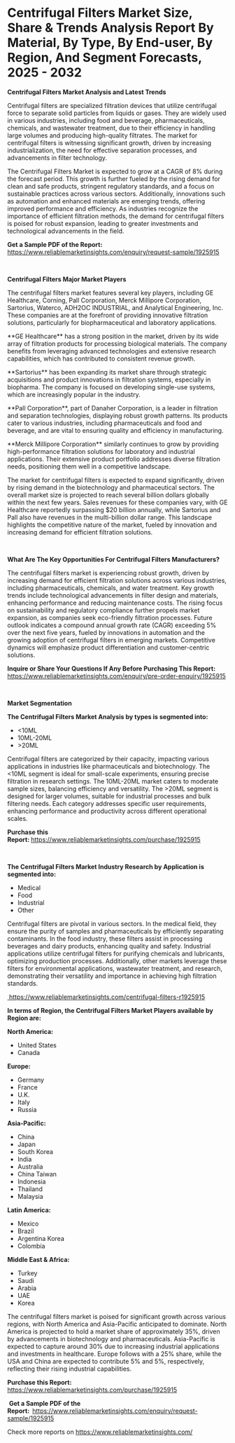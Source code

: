 <p><h1>Centrifugal Filters Market Size, Share & Trends Analysis Report By Material, By Type, By End-user, By Region, And Segment Forecasts, 2025 - 2032</h1></p><p><strong>Centrifugal Filters Market Analysis and Latest Trends</strong></p>
<p><p>Centrifugal filters are specialized filtration devices that utilize centrifugal force to separate solid particles from liquids or gases. They are widely used in various industries, including food and beverage, pharmaceuticals, chemicals, and wastewater treatment, due to their efficiency in handling large volumes and producing high-quality filtrates. The market for centrifugal filters is witnessing significant growth, driven by increasing industrialization, the need for effective separation processes, and advancements in filter technology.</p><p>The Centrifugal Filters Market is expected to grow at a CAGR of 8% during the forecast period. This growth is further fueled by the rising demand for clean and safe products, stringent regulatory standards, and a focus on sustainable practices across various sectors. Additionally, innovations such as automation and enhanced materials are emerging trends, offering improved performance and efficiency. As industries recognize the importance of efficient filtration methods, the demand for centrifugal filters is poised for robust expansion, leading to greater investments and technological advancements in the field.</p></p>
<p><strong>Get a Sample PDF of the Report:&nbsp;</strong> <a href="https://www.reliablemarketinsights.com/enquiry/request-sample/1925915?utm_campaign=2593&utm_medium=2&utm_source=Github&utm_content=ia&utm_term=28032025&utm_id=centrifugal-filters">https://www.reliablemarketinsights.com/enquiry/request-sample/1925915</a></p>
<p>&nbsp;</p>
<p><strong>Centrifugal Filters Major Market Players</strong></p>
<p><p>The centrifugal filters market features several key players, including GE Healthcare, Corning, Pall Corporation, Merck Millipore Corporation, Sartorius, Waterco, ADH2OC INDUSTRIAL, and Analytical Engineering, Inc. These companies are at the forefront of providing innovative filtration solutions, particularly for biopharmaceutical and laboratory applications.</p><p>**GE Healthcare** has a strong position in the market, driven by its wide array of filtration products for processing biological materials. The company benefits from leveraging advanced technologies and extensive research capabilities, which has contributed to consistent revenue growth. </p><p>**Sartorius** has been expanding its market share through strategic acquisitions and product innovations in filtration systems, especially in biopharma. The company is focused on developing single-use systems, which are increasingly popular in the industry. </p><p>**Pall Corporation**, part of Danaher Corporation, is a leader in filtration and separation technologies, displaying robust growth patterns. Its products cater to various industries, including pharmaceuticals and food and beverage, and are vital to ensuring quality and efficiency in manufacturing.</p><p>**Merck Millipore Corporation** similarly continues to grow by providing high-performance filtration solutions for laboratory and industrial applications. Their extensive product portfolio addresses diverse filtration needs, positioning them well in a competitive landscape.</p><p>The market for centrifugal filters is expected to expand significantly, driven by rising demand in the biotechnology and pharmaceutical sectors. The overall market size is projected to reach several billion dollars globally within the next few years. Sales revenues for these companies vary, with GE Healthcare reportedly surpassing $20 billion annually, while Sartorius and Pall also have revenues in the multi-billion dollar range. This landscape highlights the competitive nature of the market, fueled by innovation and increasing demand for efficient filtration solutions.</p></p>
<p>&nbsp;</p>
<p><strong>What Are The Key Opportunities For Centrifugal Filters Manufacturers?</strong></p>
<p><p>The centrifugal filters market is experiencing robust growth, driven by increasing demand for efficient filtration solutions across various industries, including pharmaceuticals, chemicals, and water treatment. Key growth trends include technological advancements in filter design and materials, enhancing performance and reducing maintenance costs. The rising focus on sustainability and regulatory compliance further propels market expansion, as companies seek eco-friendly filtration processes. Future outlook indicates a compound annual growth rate (CAGR) exceeding 5% over the next five years, fueled by innovations in automation and the growing adoption of centrifugal filters in emerging markets. Competitive dynamics will emphasize product differentiation and customer-centric solutions.</p></p>
<p><strong>Inquire or Share Your Questions If Any Before Purchasing This Report:</strong> <a href="https://www.reliablemarketinsights.com/enquiry/pre-order-enquiry/1925915?utm_campaign=2593&utm_medium=2&utm_source=Github&utm_content=ia&utm_term=28032025&utm_id=centrifugal-filters">https://www.reliablemarketinsights.com/enquiry/pre-order-enquiry/1925915</a></p>
<p>&nbsp;</p>
<p><strong>Market Segmentation</strong></p>
<p><strong>The Centrifugal Filters Market Analysis by types is segmented into:</strong></p>
<p><ul><li><10ML</li><li>10ML-20ML</li><li>>20ML</li></ul></p>
<p><p>Centrifugal filters are categorized by their capacity, impacting various applications in industries like pharmaceuticals and biotechnology. The <10ML segment is ideal for small-scale experiments, ensuring precise filtration in research settings. The 10ML-20ML market caters to moderate sample sizes, balancing efficiency and versatility. The >20ML segment is designed for larger volumes, suitable for industrial processes and bulk filtering needs. Each category addresses specific user requirements, enhancing performance and productivity across different operational scales.</p></p>
<p><strong>Purchase this Report:&nbsp;</strong><a href="https://www.reliablemarketinsights.com/purchase/1925915?utm_campaign=2593&utm_medium=2&utm_source=Github&utm_content=ia&utm_term=28032025&utm_id=centrifugal-filters">https://www.reliablemarketinsights.com/purchase/1925915</a></p>
<p>&nbsp;</p>
<p><strong>The Centrifugal Filters Market Industry Research by Application is segmented into:</strong></p>
<p><ul><li>Medical</li><li>Food</li><li>Industrial</li><li>Other</li></ul></p>
<p><p>Centrifugal filters are pivotal in various sectors. In the medical field, they ensure the purity of samples and pharmaceuticals by efficiently separating contaminants. In the food industry, these filters assist in processing beverages and dairy products, enhancing quality and safety. Industrial applications utilize centrifugal filters for purifying chemicals and lubricants, optimizing production processes. Additionally, other markets leverage these filters for environmental applications, wastewater treatment, and research, demonstrating their versatility and importance in achieving high filtration standards.</p></p>
<p><a href="https://www.reliablemarketinsights.com/centrifugal-filters-r1925915?utm_campaign=2593&utm_medium=2&utm_source=Github&utm_content=ia&utm_term=28032025&utm_id=centrifugal-filters">&nbsp;https://www.reliablemarketinsights.com/centrifugal-filters-r1925915</a></p>
<p><strong>In terms of Region, the Centrifugal Filters Market Players available by Region are:</strong></p>
<p>
    <p> <strong> North America: </strong>
        <ul>
            <li>United States</li>
            <li>Canada</li>
        </ul>
        </p> 
    <p> <strong> Europe: </strong>
        <ul>
            <li>Germany</li>
            <li>France</li>
            <li>U.K.</li>
            <li>Italy</li>
            <li>Russia</li>
        </ul>
        </p> 
    <p> <strong> Asia-Pacific: </strong>
        <ul>
            <li>China</li>
            <li>Japan</li>
            <li>South Korea</li>
            <li>India</li>
            <li>Australia</li>
            <li>China Taiwan</li>
            <li>Indonesia</li>
            <li>Thailand</li>
            <li>Malaysia</li>
        </ul>
        </p> 
    <p> <strong> Latin America: </strong>
        <ul>
            <li>Mexico</li>
            <li>Brazil</li>
            <li>Argentina Korea</li>
            <li>Colombia</li>
        </ul>
        </p> 
    <p> <strong> Middle East & Africa: </strong>
        <ul>
            <li>Turkey</li>
            <li>Saudi</li>
            <li>Arabia</li>
            <li>UAE</li>
            <li>Korea</li>
        </ul>
    </p>
    </p>
<p><p>The centrifugal filters market is poised for significant growth across various regions, with North America and Asia-Pacific anticipated to dominate. North America is projected to hold a market share of approximately 35%, driven by advancements in biotechnology and pharmaceuticals. Asia-Pacific is expected to capture around 30% due to increasing industrial applications and investments in healthcare. Europe follows with a 25% share, while the USA and China are expected to contribute 5% and 5%, respectively, reflecting their rising industrial capabilities.</p></p>
<p><strong>Purchase this Report: </strong><a href="https://www.reliablemarketinsights.com/purchase/1925915?utm_campaign=2593&utm_medium=2&utm_source=Github&utm_content=ia&utm_term=28032025&utm_id=centrifugal-filters">https://www.reliablemarketinsights.com/purchase/1925915</a></p>
<p>&nbsp;<strong>Get a Sample PDF of the Report:&nbsp;&nbsp;</strong><a href="https://www.reliablemarketinsights.com/enquiry/request-sample/1925915?utm_campaign=2593&utm_medium=2&utm_source=Github&utm_content=ia&utm_term=28032025&utm_id=centrifugal-filters">https://www.reliablemarketinsights.com/enquiry/request-sample/1925915</a></p>
<p><strong></strong></p>
<p>Check more reports on <a href="https://www.reliablemarketinsights.com/?utm_campaign=2593&utm_medium=2&utm_source=Github&utm_content=ia&utm_term=28032025&utm_id=centrifugal-filters">https://www.reliablemarketinsights.com/</a></p>